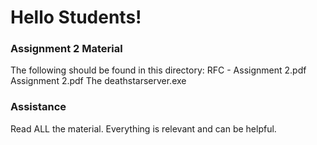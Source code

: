 # Hello Students!

### Assignment 2 Material

The following should be found in this directory:
RFC - Assignment 2.pdf
Assignment 2.pdf
The deathstarserver.exe

### Assistance

Read ALL the material. Everything is relevant and can be helpful.
